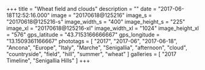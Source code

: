 +++
title = "Wheat field and clouds"
description = ""
date = "2017-06-18T12:52:16.000"
image = "20170618@125216"
image_s = "20170618@125216-s"
image_width_s = "400"
image_height_s = "225"
image_xl = "20170618@125216-xl"
image_width_xl = "1024"
image_height_xl = "576"
gps_latitude = "43.7153166666667"
gps_longitude = "13.1509361166667"
phototags = [ "2017", "2017-06", "2017-06-18", "Ancona", "Europe", "Italy", "Marche", "Senigallia", "afternoon", "cloud", "countryside", "field", "hill", "summer", "wheat" ]
galleries = [ "2017 Timeline", "Senigallia Hills" ]
+++
